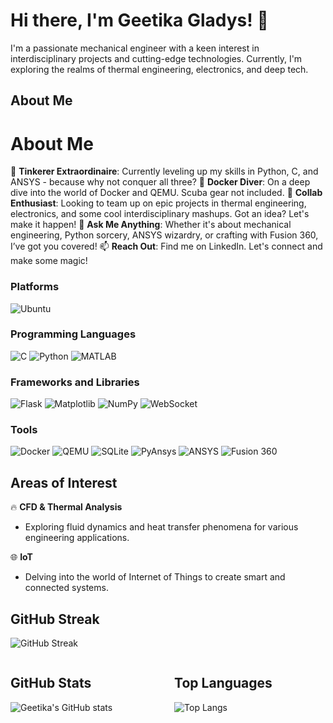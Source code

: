# Hi there, I'm Geetika Gladys! 👋

I'm a passionate mechanical engineer with a keen interest in interdisciplinary projects and cutting-edge technologies. Currently, I'm exploring the realms of thermal engineering, electronics, and deep tech.

## About Me

# About Me
🔧 **Tinkerer Extraordinaire**: Currently leveling up my skills in Python, C, and ANSYS - because why not conquer all three?
🐳 **Docker Diver**: On a deep dive into the world of Docker and QEMU. Scuba gear not included.
🤝 **Collab Enthusiast**: Looking to team up on epic projects in thermal engineering, electronics, and some cool interdisciplinary mashups. Got an idea? Let's make it happen!
💬 **Ask Me Anything**: Whether it's about mechanical engineering, Python sorcery, ANSYS wizardry, or crafting with Fusion 360, I’ve got you covered!
📫 **Reach Out**: Find me on LinkedIn. Let's connect and make some magic!

### Platforms
![Ubuntu](https://img.shields.io/badge/Ubuntu-E95420?style=for-the-badge&logo=ubuntu&logoColor=white)

### Programming Languages
![C](https://img.shields.io/badge/C-%2300599C.svg?style=for-the-badge&logo=c&logoColor=white)
![Python](https://img.shields.io/badge/Python-3670A0?style=for-the-badge&logo=python&logoColor=ffdd54)
![MATLAB](https://img.shields.io/badge/MATLAB-%230076A8.svg?style=for-the-badge&logo=mathworks&logoColor=white)

### Frameworks and Libraries
![Flask](https://img.shields.io/badge/Flask-%23000.svg?style=for-the-badge&logo=flask&logoColor=white)
![Matplotlib](https://img.shields.io/badge/Matplotlib-%230076A8.svg?style=for-the-badge&logo=matplotlib&logoColor=white)
![NumPy](https://img.shields.io/badge/NumPy-%23013243.svg?style=for-the-badge&logo=numpy&logoColor=white)
![WebSocket](https://img.shields.io/badge/WebSocket-%2300CC00.svg?style=for-the-badge&logo=websocket&logoColor=white)

### Tools
![Docker](https://img.shields.io/badge/Docker-%230db7ed.svg?style=for-the-badge&logo=docker&logoColor=white)
![QEMU](https://img.shields.io/badge/QEMU-%23FF6600.svg?style=for-the-badge&logo=qemu&logoColor=white)
![SQLite](https://img.shields.io/badge/SQLite-%2307408C.svg?style=for-the-badge&logo=sqlite&logoColor=white)
![PyAnsys](https://img.shields.io/badge/PyAnsys-%2300599C.svg?style=for-the-badge&logo=ansys&logoColor=white)
![ANSYS](https://img.shields.io/badge/ANSYS-%2300599C.svg?style=for-the-badge&logo=ansys&logoColor=white)
![Fusion 360](https://img.shields.io/badge/Fusion%20360-%23FF6600.svg?style=for-the-badge&logo=autodesk&logoColor=white)

## Areas of Interest
🔥 **CFD & Thermal Analysis**
   - Exploring fluid dynamics and heat transfer phenomena for various engineering applications.

🌐 **IoT**
   - Delving into the world of Internet of Things to create smart and connected systems.

## GitHub Streak
![GitHub Streak](https://github-readme-streak-stats.herokuapp.com/?user=Geetika149&theme=synthwave)

<div style="display: flex; justify-content: space-between;">
    <div style="width: 48%;">
        <h2>GitHub Stats</h2>
        <img src="https://github-readme-stats.vercel.app/api?username=Geetika149&show_icons=true&theme=synthwave" alt="Geetika's GitHub stats" />
    </div>
    <div style="width: 48%;">
        <h2>Top Languages</h2>
        <img src="https://github-readme-stats.vercel.app/api/top-langs/?username=Geetika149&layout=compact&theme=synthwave" alt="Top Langs" />
    </div>
</div>

